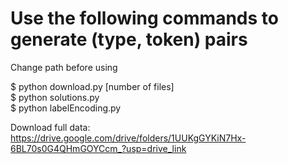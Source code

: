 # Use the following commands to generate (type, token) pairs
Change path before using

$ python download.py [number of files]  
$ python solutions.py  
$ python labelEncoding.py  

Download full data: https://drive.google.com/drive/folders/1UUKgGYKiN7Hx-6BL70s0G4QHmGOYCcm_?usp=drive_link
